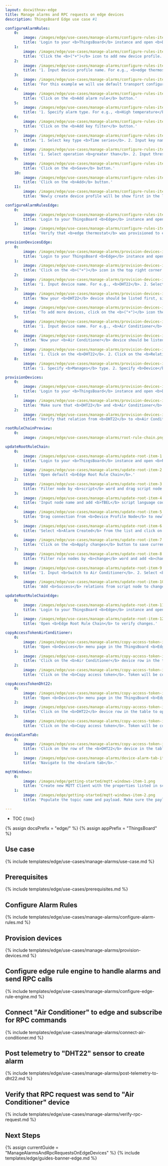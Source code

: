 ```yaml
---
layout: docwithnav-edge
title: Manage alarms and RPC requests on edge devices
description: ThingsBoard Edge use case #1

configureAlarmRules:
    0:
        image: /images/edge/use-cases/manage-alarms/configure-rules-item-1.png
        title: 'Login to your <b>ThingsBoard</b> instance and open <b>Device profiles</b> menu page.'
    1:
        image: /images/edge/use-cases/manage-alarms/configure-rules-item-2.png
        title: 'Click the <b>("+")</b> icon to add new device profile.'
    2:
        image: /images/edge/use-cases/manage-alarms/configure-rules-item-3.png
        title: '1. Input device profile name. For e.g., <b>edge thermostat</b>. 2. Click on the <b>Transport configuration</b> to proceed.'
    3:
        image: /images/edge/use-cases/manage-alarms/configure-rules-item-4.png
        title: 'For this example we will use default transport configuration. Click on the <b>Alarm rules</b> to proceed.'
    4:
        image: /images/edge/use-cases/manage-alarms/configure-rules-item-5.png
        title: 'Click on the <b>Add alarm rule</b> button.'
    5:
        image: /images/edge/use-cases/manage-alarms/configure-rules-item-6.png
        title: '1. Specify alarm type. For e.g., <b>High temperature</b>. 2. Click on the <b>("+")</b> icon to add new alarm condition.'
    6:
        image: /images/edge/use-cases/manage-alarms/configure-rules-item-7.png
        title: 'Click on the <b>Add key filter</b> button.'
    7:
        image: /images/edge/use-cases/manage-alarms/configure-rules-item-8.png
        title: '1. Select key type <b>Time series</b>. 2. Input key name <b>temperature</b>. 3. Select value type <b>Numeric</b>. 4. Click on the <b>Add</b> button.'
    8:
        image: /images/edge/use-cases/manage-alarms/configure-rules-item-9.png
        title: '1. Select operation <b>greater than</b>. 2. Input threshold value <b>50</b>. 3. Click on the <b>Add</b> button.'
    9:
        image: /images/edge/use-cases/manage-alarms/configure-rules-item-10.png
        title: 'Click on the <b>Save</b> button.'
    10:
        image: /images/edge/use-cases/manage-alarms/configure-rules-item-11.png
        title: 'Click on the <b>Add</b> button.'
    11:
        image: /images/edge/use-cases/manage-alarms/configure-rules-item-12.png
        title: 'Newly create device profile will be show first in the list, because default sort order is by created time.'

configureAlarmRulesEdge:
    0:
        image: /images/edge/use-cases/manage-alarms/configure-rules-item-13.png
        title: 'Login to your ThingsBoard <b>Edge</b> instance and open <b>Device profiles</b> menu page.'
    1:
        image: /images/edge/use-cases/manage-alarms/configure-rules-item-14.png
        title: 'Verify that <b>edge thermostat</b> was provisioned to edge as well.'

provisionDevicesEdge:
    0:
        image: /images/edge/use-cases/manage-alarms/provision-devices-item-1.png
        title: 'Login to your ThingsBoard <b>Edge</b> instance and open <b>Devices</b> menu page.'
    1:
        image: /images/edge/use-cases/manage-alarms/provision-devices-item-2.png
        title: 'Click on the <b>("+")</b> icon in the top right corner of the table.'
    2:
        image: /images/edge/use-cases/manage-alarms/provision-devices-item-3.png
        title: '1. Input device name. For e.g., <b>DHT22</b>. 2. Select <b>edge thermostat</b> from device profiles list. No other changes required at this time. 3. Click <b>Add</b> to add the device.'
    3:
        image: /images/edge/use-cases/manage-alarms/provision-devices-item-4.png
        title: 'Now your <b>DHT22</b> device should be listed first, since table sort devices using created time by default.'
    4:
        image: /images/edge/use-cases/manage-alarms/provision-devices-item-5.png
        title: 'To add more devices, click on the <b>("+")</b> icon then <b>Add new device</b>.'
    5:
        image: /images/edge/use-cases/manage-alarms/provision-devices-item-6.png
        title: '1. Input device name. For e.g., <b>Air Conditioner</b>. No other changes required at this time. 2. Click on the <b>Add</b> to add the device.'
    6:
        image: /images/edge/use-cases/manage-alarms/provision-devices-item-7.png
        title: 'Now your <b>Air Conditioner</b> device should be listed first, since table sort devices using created time by default.'
    7:
        image: /images/edge/use-cases/manage-alarms/provision-devices-item-8.png
        title: '1. Click on the <b>DHT22</b>. 2. Click on the <b>Relations</b>. 3. Click on the <b>("+")</b> icon.'
    8:
        image: /images/edge/use-cases/manage-alarms/provision-devices-item-9.png
        title: '1. Specify <b>Manages</b> type. 2. Specify <b>Device</b> type. 3. Select <b>Air Conditioner</b> device. 4. Click on the "Add" button. Now we verify that devices were provisioned to cloud.'

provisionDevices:
    0:
        image: /images/edge/use-cases/manage-alarms/provision-devices-item-10.png
        title: 'Login to your <b>ThingsBoard</b> instance and open <b>Devices</b> menu page.'
    1:
        image: /images/edge/use-cases/manage-alarms/provision-devices-item-11.png
        title: 'Make sure that <b>DHT22</b> and <b>Air Conditioner</b> devices are in the devices list.'
    2:
        image: /images/edge/use-cases/manage-alarms/provision-devices-item-12.png
        title: 'Verify that relation from <b>DHT22</b> to <b>Air Conditioner</b> was provisioned as well.'

rootRuleChainPreview:
    0:
        image: /images/edge/use-cases/manage-alarms/root-rule-chain.png

updateRootRuleChain:
    0:
        image: /images/edge/use-cases/manage-alarms/update-root-item-1.png
        title: 'Login to your <b>ThingsBoard</b> instance and open <b>Rule chain templates</b> menu page.'
    1:
        image: /images/edge/use-cases/manage-alarms/update-root-item-2.png
        title: 'Open default <b>Edge Root Rule Chain</b>.'
    2:
        image: /images/edge/use-cases/manage-alarms/update-root-item-3.png
        title: 'Filter node by <b>script</b> word and drag script node (Transformation) to rule chain.'
    3:
        image: /images/edge/use-cases/manage-alarms/update-root-item-4.png
        title: 'Input node name and add <b>TBEL</b> script language code (you can copy and paste it from the snippet above) to create proper <b>enable</b> command for Air Conditioner device. Click <b>Add</b> to proceed.'
    4:
        image: /images/edge/use-cases/manage-alarms/update-root-item-5.png
        title: 'Drag connection from <b>Device Profile Node</b> to newly added <b>enabled</b> script node.'
    5:
        image: /images/edge/use-cases/manage-alarms/update-root-item-6.png
        title: 'Select <b>Alarm Created</b> from the list and click on the <b>Add</b> button.'
    6:
        image: /images/edge/use-cases/manage-alarms/update-root-item-7.png
        title: 'Click on the <b>Apply changes</b> button to save current progress.'
    7:
        image: /images/edge/use-cases/manage-alarms/update-root-item-8.png
        title: 'Filter rule nodes by <b>change</b> word and add <b>change originator</b> node to rule chain.'
    8:
        image: /images/edge/use-cases/manage-alarms/update-root-item-9.png
        title: '1. Input <b>Switch to Air Conditioner</b>. 2. Select <b>Related entity</b>. 3. Select <b>Manages</b>. 4. Select <b>Device type</b>. 5. Click on the "Add" button'
    9:
        image: /images/edge/use-cases/manage-alarms/update-root-item-10.png
        title: 'Add <b>Success</b> relations from script node to change originator and <b>Success</b> relation from change originator to <b>RPC Call Request</b> node. Save changes.'

updateRootRuleChainEdge:
    0:
        image: /images/edge/use-cases/manage-alarms/update-root-item-11.png
        title: 'Login to your ThingsBoard <b>Edge</b> instance and open <b>Rule chains</b> menu page.'
    1:
        image: /images/edge/use-cases/manage-alarms/update-root-item-12.png
        title: 'Open <b>Edge Root Rule Chain</b> to verify changes.'

copyAccessTokenAirConditioner:
    0:
        image: /images/edge/use-cases/manage-alarms/copy-access-token-item-1.png
        title: 'Open <b>Devices</b> menu page in the ThingsBoard <b>Edge</b> instance.'
    1:
        image: /images/edge/use-cases/manage-alarms/copy-access-token-item-2.png
        title: 'Click on the <b>Air Conditioner</b> device row in the table to open device details.'
    2:
        image: /images/edge/use-cases/manage-alarms/copy-access-token-item-3.png
        title: 'Click on the <b>Copy access token</b>. Token will be copied to your clipboard. Save it to a safe place.'

copyAccessTokenDht22:
    0:
        image: /images/edge/use-cases/manage-alarms/copy-access-token-item-1.png
        title: 'Open <b>Devices</b> menu page in the ThingsBoard <b>Edge</b> instance.'
    2:
        image: /images/edge/use-cases/manage-alarms/copy-access-token-item-4.png
        title: 'Click on the <b>DHT22</b> device row in the table to open device details.'
    3:
        image: /images/edge/use-cases/manage-alarms/copy-access-token-item-5.png
        title: 'Click on the <b>Copy access token</b>. Token will be copied to your clipboard. Save it to a safe place.'

deviceAlarmTab:
    0:
        image: /images/edge/use-cases/manage-alarms/copy-access-token-item-4.png
        title: 'Click on the row of the <b>DHT22</b> device in the table to view the device details'
    1:
        image: /images/edge/use-cases/manage-alarms/device-alarm-tab-item-1.png
        title: 'Navigate to the <b>alarm tab</b>.'

mqttWindows:
    0:
        image: /images/edge/getting-started/mqtt-windows-item-1.png
        title: 'Create new MQTT Client with the properties listed in screenshots below.'
    1:
        image: /images/edge/getting-started/mqtt-windows-item-2.png
        title: 'Populate the topic name and payload. Make sure the payload is a valid JSON document. Click on the <b>Publish</b> button.'

---
```

* TOC
{:toc}

{% assign docsPrefix = "edge/" %}
{% assign appPrefix = "ThingsBoard" %}

## Use case

{% include templates/edge/use-cases/manage-alarms/use-case.md %}

## Prerequisites

{% include templates/edge/use-cases/prerequisites.md %}

## Configure Alarm Rules

{% include templates/edge/use-cases/manage-alarms/configure-alarm-rules.md %}

## Provision devices

{% include templates/edge/use-cases/manage-alarms/provision-devices.md %}

## Configure edge rule engine to handle alarms and send RPC calls

{% include templates/edge/use-cases/manage-alarms/configure-edge-rule-engine.md %}

## Connect "Air Conditioner" to edge and subscribe for RPC commands

{% include templates/edge/use-cases/manage-alarms/connect-air-conditioner.md %}

## Post telemetry to "DHT22" sensor to create alarm

{% include templates/edge/use-cases/manage-alarms/post-telemetry-to-dht22.md %}

## Verify that RPC request was send to "Air Conditioner" device

{% include templates/edge/use-cases/manage-alarms/verify-rpc-request.md %}

## Next Steps

{% assign currentGuide = "ManageAlarmsAndRpcRequestsOnEdgeDevices" %}
{% include templates/edge/guides-banner-edge.md %}

